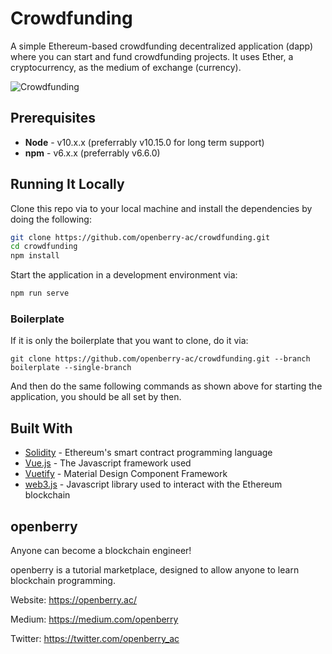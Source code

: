 # Crowdfunding

A simple Ethereum-based crowdfunding decentralized application (dapp) where you can start and fund crowdfunding projects. It uses Ether, a cryptocurrency, as the medium of exchange (currency).

![Crowdfunding](https://imgur.com/iUXvqHM)

## Prerequisites

* **Node** - v10.x.x (preferrably v10.15.0 for long term support)
* **npm** - v6.x.x (preferrably v6.6.0)

## Running It Locally

Clone this repo via to your local machine and install the dependencies by doing the following:

```bash
git clone https://github.com/openberry-ac/crowdfunding.git
cd crowdfunding
npm install
```

Start the application in a development environment via:

```bash
npm run serve
```

### Boilerplate

If it is only the boilerplate that you want to clone, do it via:

```
git clone https://github.com/openberry-ac/crowdfunding.git --branch boilerplate --single-branch
```

And then do the same following commands as shown above for starting the application, you should be all set by then.

## Built With

* [Solidity](https://solidity.readthedocs.io/en/v0.5.2/) - Ethereum's smart contract programming language
* [Vue.js](https://vuejs.org/) - The Javascript framework used
* [Vuetify](https://vuetifyjs.com/en/) - Material Design Component Framework
* [web3.js](https://github.com/ethereum/web3.js/) - Javascript library used to interact with the Ethereum blockchain 

## openberry

Anyone can become a blockchain engineer!

openberry is a tutorial marketplace, designed to allow anyone to learn blockchain programming.

Website: https://openberry.ac/

Medium: https://medium.com/openberry

Twitter: https://twitter.com/openberry_ac
